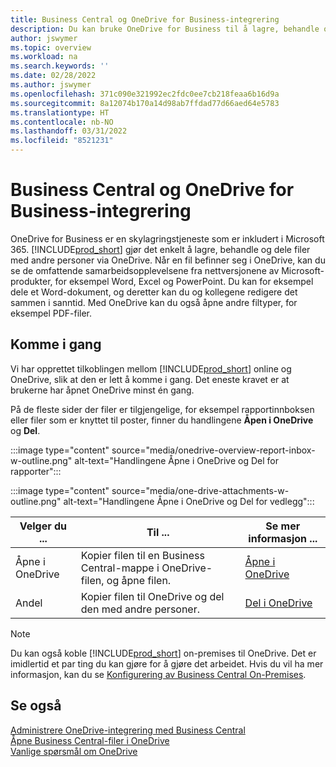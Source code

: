 ```yaml
---
title: Business Central og OneDrive for Business-integrering
description: Du kan bruke OneDrive for Business til å lagre, behandle og dele filer, for eksempel rapporter eller filvedlegg.
author: jswymer
ms.topic: overview
ms.workload: na
ms.search.keywords: ''
ms.date: 02/28/2022
ms.author: jswymer
ms.openlocfilehash: 371c090e321992ec2fdc0ee7cb218feaa6b16d9a
ms.sourcegitcommit: 8a12074b170a14d98ab7ffdad77d66aed64e5783
ms.translationtype: HT
ms.contentlocale: nb-NO
ms.lasthandoff: 03/31/2022
ms.locfileid: "8521231"
---
```

# <a name="business-central-and-onedrive-for-business-integration"></a>Business Central og OneDrive for Business-integrering

OneDrive for Business er en skylagringstjeneste som er inkludert i Microsoft 365. [!INCLUDE[prod_short](includes/prod_short.md)] gjør det enkelt å lagre, behandle og dele filer med andre personer via OneDrive. Når en fil befinner seg i OneDrive, kan du se de omfattende samarbeidsopplevelsene fra nettversjonene av Microsoft-produkter, for eksempel Word, Excel og PowerPoint. Du kan for eksempel dele et Word-dokument, og deretter kan du og kollegene redigere det sammen i sanntid. Med OneDrive kan du også åpne andre filtyper, for eksempel PDF-filer. 

## <a name="getting-started"></a>Komme i gang

Vi har opprettet tilkoblingen mellom [!INCLUDE[prod_short](includes/prod_short.md)] online og OneDrive, slik at den er lett å komme i gang. Det eneste kravet er at brukerne har åpnet OneDrive minst én gang. 

På de fleste sider der filer er tilgjengelige, for eksempel rapportinnboksen eller filer som er knyttet til poster, finner du handlingene **Åpen i OneDrive** og **Del**.

:::image type="content" source="media/onedrive-overview-report-inbox-w-outline.png" alt-text="Handlingene Åpne i OneDrive og Del for rapporter":::


:::image type="content" source="media/one-drive-attachments-w-outline.png" alt-text="Handlingene Åpne i OneDrive og Del for vedlegg":::

|Velger du ...|Til ...|Se mer informasjon ...|
|---------|-----|----------------|
|Åpne i OneDrive|Kopier filen til en Business Central-mappe i OneDrive-filen, og åpne filen.|[Åpne i OneDrive](across-share-onedrive.md#open-in-onedrive) |
|Andel|Kopier filen til OneDrive og del den med andre personer.|[Del i OneDrive](across-share-onedrive.md#share) |

<!--
When you use the **Open in OneDrive** action for the first time, [!INCLUDE[prod_short](includes/prod_short.md)] does the following in your OneDrive:

1. Creates a folder named [!INCLUDE[prod_short](includes/prod_short.md)]. 
2. In the [!INCLUDE[prod_short](includes/prod_short.md)] folder, it creates another folder with the same name as the company you're working in. If you work in more than one company, it will create a folder for the company you're working in when you use the **Open in OneDrive** action. 
3. Puts a copy of the file you selected in the folder, and then opens the file. The next time you use the action, it only copies and opens the file. 

The folder and its content are private until you decide to share them with others. For example, you might decide to share content with one or more of your coworkers, or even people outside of your organization. For more information, see [Share OneDrive files and folders](https://support.microsoft.com/en-us/office/share-onedrive-files-and-folders-9fcc2f7d-de0c-4cec-93b0-a82024800c07).
-->

> [!NOTE]
> Du kan også koble [!INCLUDE[prod_short](includes/prod_short.md)] on-premises til OneDrive. Det er imidlertid et par ting du kan gjøre for å gjøre det arbeidet. Hvis du vil ha mer informasjon, kan du se [Konfigurering av Business Central On-Premises](admin-onedrive-integration.md#configuring-business-central-on-premises).

## <a name="see-also"></a>Se også
[Administrere OneDrive-integrering med Business Central](admin-onedrive-integration.md)  
[Åpne Business Central-filer i OneDrive](across-share-onedrive.md)  
[Vanlige spørsmål om OneDrive](admin-onedrive-faq.md)